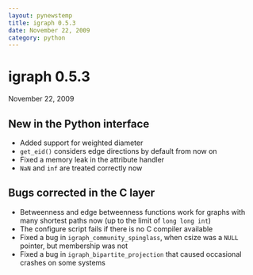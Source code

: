 ```yaml
---
layout: pynewstemp
title: igraph 0.5.3
date: November 22, 2009
category: python
---
```


igraph 0.5.3
============

November 22, 2009

New in the Python interface
---------------------------

- Added support for weighted diameter
- `get_eid()` considers edge directions by default from now on
- Fixed a memory leak in the attribute handler
- `NaN` and `inf` are treated correctly now

<!--more-->

Bugs corrected in the C layer
-----------------------------

- Betweenness and edge betweenness functions work for graphs with
  many shortest paths now (up to the limit of `long long int`)
- The configure script fails if there is no C compiler available
- Fixed a bug in `igraph_community_spinglass`, when csize was a `NULL`
  pointer, but membership was not
- Fixed a bug in `igraph_bipartite_projection` that caused occasional
  crashes on some systems

